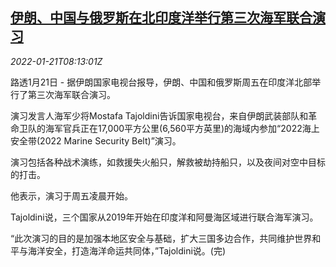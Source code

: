 <!--1642753863000-->
[伊朗、中国与俄罗斯在北印度洋举行第三次海军联合演习](https://cn.reuters.com/article/iran-china-russia-military-drill-0121-idCNKBS2JV0LD)
------

<div><i>2022-01-21T08:13:01Z</i></div><p>路透1月21日 - 据伊朗国家电视台报导，伊朗、中国和俄罗斯周五在印度洋北部举行了第三次海军联合演习。</p><p>演习发言人海军少将Mostafa Tajoldini告诉国家电视台，来自伊朗武装部队和革命卫队的海军官兵正在17,000平方公里(6,560平方英里)的海域内参加“2022海上安全带(2022 Marine Security Belt)”演习。</p><p>演习包括各种战术演练，如救援失火船只，解救被劫持船只，以及夜间对空中目标的打击。</p><p>他表示，演习于周五凌晨开始。</p><p>Tajoldini说，三个国家从2019年开始在印度洋和阿曼海区域进行联合海军演习。</p><p>“此次演习的目的是加强本地区安全与基础，扩大三国多边合作，共同维护世界和平与海洋安全，打造海洋命运共同体，”Tajoldini说。(完)</p>
